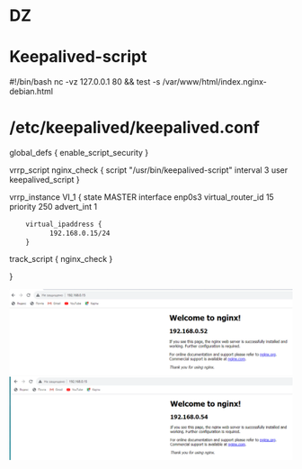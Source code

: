 # DZ 
# Keepalived-script
#!/bin/bash
 nc -vz 127.0.0.1 80 && test -s /var/www/html/index.nginx-debian.html

# /etc/keepalived/keepalived.conf
global_defs {
enable_script_security
}

vrrp_script nginx_check {
script "/usr/bin/keepalived-script"
interval 3
user keepalived_script
}

vrrp_instance VI_1 {
        state MASTER
        interface enp0s3
        virtual_router_id 15
        priority 250
        advert_int 1

        virtual_ipaddress {
              192.168.0.15/24
        }
track_script {
nginx_check
}

}

![Скрин 1](https://github.com/MalovAleksey/DZ/blob/main/2023-10-15_10-25-06.png)
![Скрин 1](https://github.com/MalovAleksey/DZ/blob/main/2023-10-15_10-25-31.png)

